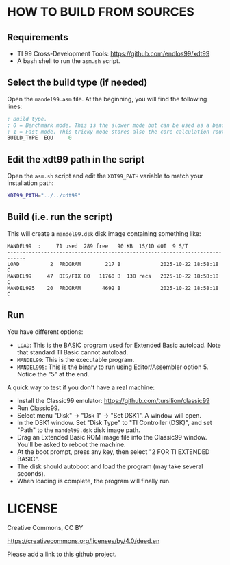 # HOW TO BUILD FROM SOURCES

## Requirements

- TI 99 Cross-Development Tools: https://github.com/endlos99/xdt99
- A bash shell to run the ```asm.sh``` script.

## Select the build type (if needed)

Open the ```mandel99.asm``` file. At the beginning, you will find the following lines:

```asm
; Build type.
; 0 = Benchmark mode. This is the slower mode but can be used as a benchmark (elapsed number of frames is printed at completion in the upper right corner of the screen).
; 1 = Fast mode. This tricky mode stores also the core calculation routine in the faster scratch SRAM memory. I haven't found a way to support benchmarking in this mode.
BUILD_TYPE  EQU     0
```

## Edit the xdt99 path in the script

Open the ```asm.sh``` script and edit the ```XDT99_PATH``` variable to match your installation path:

```bash
XDT99_PATH="../../xdt99"
```

## Build (i.e. run the script)

This will create a ```mandel99.dsk``` disk image containing something like:
```console
MANDEL99  :     71 used  289 free   90 KB  1S/1D 40T  9 S/T
----------------------------------------------------------------------------
LOAD          2  PROGRAM        217 B             2025-10-22 18:58:18 C
MANDEL99     47  DIS/FIX 80   11760 B  138 recs   2025-10-22 18:58:18 C
MANDEL995    20  PROGRAM       4692 B             2025-10-22 18:58:18 C
```

## Run

You have different options:

- ```LOAD```: This is the BASIC program used for Extended Basic autoload. Note that standard TI Basic cannot autoload.
- ```MANDEL99```: This is the executable program.
- ```MANDEL995```: This is the binary to run using Editor/Assembler option 5. Notice the "5" at the end.

A quick way to test if you don't have a real machine:
- Install the Classic99 emulator: https://github.com/tursilion/classic99
- Run Classic99.
- Select menu "Disk" -> "Dsk 1" -> "Set DSK1". A window will open.
- In the DSK1 window. Set "Disk Type" to "TI Controller (DSK)", and set "Path" to the ```mandel99.dsk``` disk image path.
- Drag an Extended Basic ROM image file into the Classic99 window. You'll be asked to reboot the machine.
- At the boot prompt, press any key, then select "2 FOR TI EXTENDED BASIC".
- The disk should autoboot and load the program (may take several seconds).
- When loading is complete, the program will finally run.

# LICENSE

Creative Commons, CC BY

https://creativecommons.org/licenses/by/4.0/deed.en

Please add a link to this github project.



